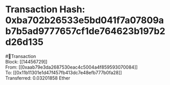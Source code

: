 
Transaction Hash: 0xba702b26533e5bd041f7a07809ab7b5ad9777657cf1de764623b197b2d26d135
====================================================================================
  
#💸Transaction  
Block: [[14456729]]  
From: [[0xaab79e3da2687530eac4c5004a4f859593070084]]  
To: [[0x11b11301e1d47f457fb413dc7e48efb777b0fa28]]  
Transferred: 0.03201858 Ether
